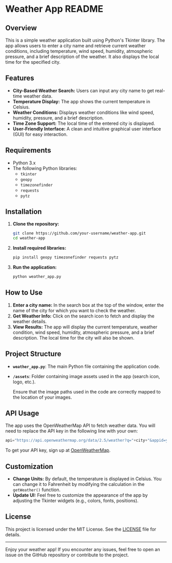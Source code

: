 # Weather App README

## Overview

This is a simple weather application built using Python's Tkinter library. The app allows users to enter a city name and retrieve current weather conditions, including temperature, wind speed, humidity, atmospheric pressure, and a brief description of the weather. It also displays the local time for the specified city.

## Features

- **City-Based Weather Search:** Users can input any city name to get real-time weather data.
- **Temperature Display:** The app shows the current temperature in Celsius.
- **Weather Conditions:** Displays weather conditions like wind speed, humidity, pressure, and a brief description.
- **Time Zone Support:** The local time of the entered city is displayed.
- **User-Friendly Interface:** A clean and intuitive graphical user interface (GUI) for easy interaction.

## Requirements

- Python 3.x
- The following Python libraries:
  - `tkinter`
  - `geopy`
  - `timezonefinder`
  - `requests`
  - `pytz`

## Installation

1. **Clone the repository:**
   ```bash
   git clone https://github.com/your-username/weather-app.git
   cd weather-app
   ```

2. **Install required libraries:**
   ```bash
   pip install geopy timezonefinder requests pytz
   ```

3. **Run the application:**
   ```bash
   python weather_app.py
   ```

## How to Use

1. **Enter a city name:** In the search box at the top of the window, enter the name of the city for which you want to check the weather.
2. **Get Weather Info:** Click on the search icon to fetch and display the weather details.
3. **View Results:** The app will display the current temperature, weather condition, wind speed, humidity, atmospheric pressure, and a brief description. The local time for the city will also be shown.

## Project Structure

- **`weather_app.py`**: The main Python file containing the application code.
- **`/assets`**: Folder containing image assets used in the app (search icon, logo, etc.).
  
  Ensure that the image paths used in the code are correctly mapped to the location of your images.

## API Usage

The app uses the OpenWeatherMap API to fetch weather data. You will need to replace the API key in the following line with your own:

```python
api="https://api.openweathermap.org/data/2.5/weather?q="+city+"&appid=your_api_key_here"
```

To get your API key, sign up at [OpenWeatherMap](https://home.openweathermap.org/users/sign_up).

## Customization

- **Change Units:** By default, the temperature is displayed in Celsius. You can change it to Fahrenheit by modifying the calculation in the `getWeather()` function.
- **Update UI:** Feel free to customize the appearance of the app by adjusting the Tkinter widgets (e.g., colors, fonts, positions).

## License

This project is licensed under the MIT License. See the [LICENSE](LICENSE) file for details.

---

Enjoy your weather app! If you encounter any issues, feel free to open an issue on the GitHub repository or contribute to the project.
